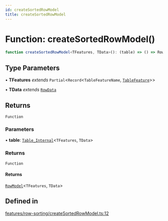 ```yaml
---
id: createSortedRowModel
title: createSortedRowModel
---
```


# Function: createSortedRowModel()

```ts
function createSortedRowModel<TFeatures, TData>(): (table) => () => RowModel<TFeatures, TData>
```

## Type Parameters

• **TFeatures** *extends* `Partial`\<`Record`\<`TableFeatureName`, [`TableFeature`](../interfaces/tablefeature.md)\>\>

• **TData** *extends* [`RowData`](../type-aliases/rowdata.md)

## Returns

`Function`

### Parameters

• **table**: [`Table_Internal`](../type-aliases/table_internal.md)\<`TFeatures`, `TData`\>

### Returns

`Function`

#### Returns

[`RowModel`](../interfaces/rowmodel.md)\<`TFeatures`, `TData`\>

## Defined in

[features/row-sorting/createSortedRowModel.ts:12](https://github.com/TanStack/table/blob/main/packages/table-core/src/features/row-sorting/createSortedRowModel.ts#L12)

